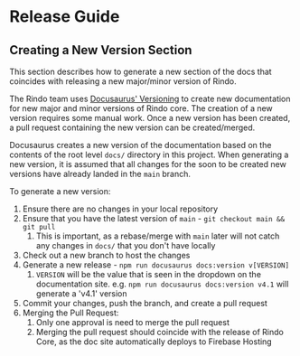 # Release Guide

## Creating a New Version Section

This section describes how to generate a new section of the docs that coincides with releasing a new major/minor version of Rindo.

The Rindo team uses [Docusaurus' Versioning](https://docusaurus.io/docs/versioning) to create new documentation for new major and minor versions of Rindo core.
The creation of a new version requires some manual work.
Once a new version has been created, a pull request containing the new version can be created/merged.

Docusaurus creates a new version of the documentation based on the contents of the root level `docs/` directory in this project.
When generating a new version, it is assumed that all changes for the soon to be created new versions have already landed in the `main` branch.

To generate a new version:

1. Ensure there are no changes in your local repository
1. Ensure that you have the latest version of `main` - `git checkout main && git pull`
   1. This is important, as a rebase/merge with `main` later will not catch any changes in `docs/` that you don't have locally
1. Check out a new branch to host the changes
1. Generate a new release - `npm run docusaurus docs:version v[VERSION]`
   1. `VERSION` will be the value that is seen in the dropdown on the documentation site.
      e.g. `npm run docusaurus docs:version v4.1` will generate a 'v4.1' version
1. Commit your changes, push the branch, and create a pull request
1. Merging the Pull Request:
   1. Only one approval is need to merge the pull request
   1. Merging the pull request should coincide with the release of Rindo Core, as the doc site automatically deploys to Firebase Hosting
